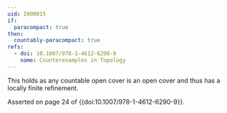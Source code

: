 ```yaml
---
uid: I000015
if:
  paracompact: true
then:
  countably-paracompact: true
refs:
  - doi: 10.1007/978-1-4612-6290-9
    name: Counterexamples in Topology
---
```

This holds as any countable open cover is an open cover and thus has a locally finite refinement.

Asserted on page 24 of {{doi:10.1007/978-1-4612-6290-9}}.
